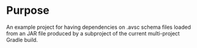 # Purpose

An example project for having dependencies on .avsc schema files loaded from an JAR file
produced by a subproject of the current multi-project Gradle build.
